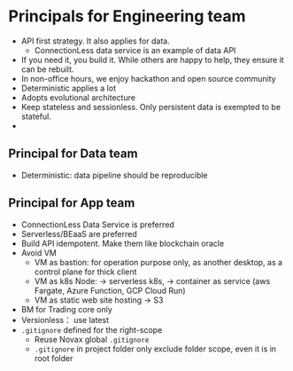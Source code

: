 # Principals for Engineering team
- API first strategy. It also applies for data.
  - ConnectionLess data service is an example of data API
- If you need it, you build it. While others are happy to help, they ensure it can be rebuilt.
- In non-office hours, we enjoy hackathon and open source community
- Deterministic applies a lot
- Adopts evolutional architecture
- Keep stateless and sessionless. Only persistent data is exempted to be stateful.
- 
## Principal for Data team
- Deterministic: data pipeline should be reproducible


## Principal for App team
- ConnectionLess Data Service is preferred
- Serverless/BEaaS are preferred
- Build API idempotent. Make them like blockchain oracle
- Avoid VM
  - VM as bastion: for operation purpose only, as another desktop, as a control plane for thick client 
  - VM as k8s Node: -> serverless k8s,  -> container as service (aws Fargate, Azure Function, GCP Cloud Run)
  - VM as static web site hosting -> S3
- BM for Trading core only
- Versionless： use latest
- `.gitignore` defined for the right-scope
   - Reuse Novax global `.gitignore`
   - `.gitignore` in project folder only exclude folder scope, even it is in root folder
